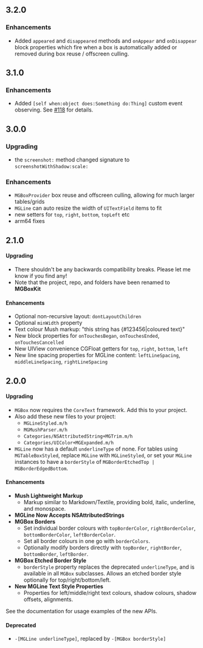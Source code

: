 ## 3.2.0 

### Enhancements

- Added `appeared` and `disappeared` methods and `onAppear` and `onDisappear` 
  block properties which fire when a box is automatically added or removed 
  during box reuse / offscreen culling.

## 3.1.0

### Enhancements

- Added `[self when:object does:Something do:Thing]` custom event observing. 
  See [#118](https://github.com/sobri909/MGBoxKit/issues/118) for details.

## 3.0.0

### Upgrading

- the `screenshot:` method changed signature to `screenshotWithShadow:scale:`

### Enhancements

- `MGBoxProvider` box reuse and offscreen culling, allowing for much larger 
  tables/grids
- `MGLine` can auto resize the width of `UITextField` items to fit
- new setters for `top`, `right`, `bottom`, `topLeft` etc
- arm64 fixes

## 2.1.0

#### Upgrading

- There shouldn't be any backwards compatibility breaks. Please let me know if 
  you find any!
- Note that the project, repo, and folders have been renamed to **MGBoxKit**

#### Enhancements

- Optional non-recursive layout: `dontLayoutChildren`
- Optional `minWidth` property
- Text colour Mush markup: "this string has {#123456|coloured text}"
- New block properties for `onTouchesBegan`, `onTouchesEnded`,  
  `onTouchesCancelled`
- New UIView convenience CGFloat getters for `top`, `right`, `bottom`, `left`
- New line spacing properties for MGLine content: `leftLineSpacing`, 
  `middleLineSpacing`, `rightLineSpacing`

## 2.0.0

#### Upgrading

- `MGBox` now requires the `CoreText` framework. Add this to your project.
- Also add these new files to your project:
  - `MGLineStyled.m/h`
  - `MGMushParser.m/h`
  - `Categories/NSAttributedString+MGTrim.m/h`
  - `Categories/UIColor+MGExpanded.m/h`
- `MGLine` now has a default `underlineType` of none. For tables using 
  `MGTableBoxStyled`, replace `MGLine` with `MGLineStyled`, or set your 
  `MGLine` instances to have a `borderStyle` of `MGBorderEtchedTop | MGBorderEdgedBottom`.

#### Enhancements

- **Mush Lightweight Markup**
  - Markup similar to Markdown/Textile, providing bold, italic, underline, and 
    monospace.  
- **MGLine Now Accepts NSAttributedStrings**
- **MGBox Borders**
  - Set individual border colours with `topBorderColor`, `rightBorderColor`, 
    `bottomBorderColor`, `leftBorderColor`.
  - Set all border colours in one go with `borderColors`.
  - Optionally modify borders directly with `topBorder`, `rightBorder`, 
    `bottomBorder`, `leftBorder`.
- **MGBox Etched Border Style**
  - `borderStyle` property replaces the deprecated `underlineType`, and is 
    available in all `MGBox` subclasses. Allows an etched border style 
    optionally for top/right/bottom/left.      
- **New MGLine Text Style Properties**
  - Properties for left/middle/right text colours, shadow colours, shadow 
    offsets, alignments.

See the documentation for usage examples of the new APIs.

#### Deprecated

- `-[MGLine underlineType]`, replaced by `-[MGBox borderStyle]`
